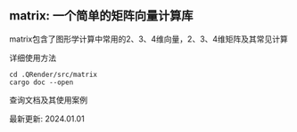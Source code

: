 ## matrix: 一个简单的矩阵向量计算库

matrix包含了图形学计算中常用的2、3、4维向量，2、3、4维矩阵及其常见计算

详细使用方法

```angular2html
cd .QRender/src/matrix
cargo doc --open
```

查询文档及其使用案例

最新更新: 2024.01.01